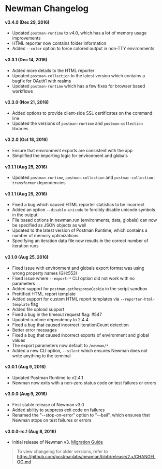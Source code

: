 # Newman Changelog

#### v3.4.0 (Dec 29, 2016)
- Updated `postman-runtime` to v4.0, which has a lot of memory usage improvements
- HTML reporter now contains folder information
- Added `--color` option to force colored output in non-TTY environments

#### v3.3.1 (Dec 14, 2016)
- Added more details to the HTML reporter
- Updated `postman-collection` to the latest version which contains a bugfix for OAuth1 with realms
- Updated `postman-runtime` which has a few fixes for browser based workflows

#### v3.3.0 (Nov 21, 2016)
- Added options to provide client-side SSL certificates on the command line
- Updated the versions of `postman-runtime` and `postman-collection` libraries

#### v3.2.0 (Oct 18, 2016)
- Ensure that environment exports are consistent with the app
- Simplified the importing logic for environment and globals

#### v3.1.1 (Aug 25, 2016)

- Updated `postman-runtime`, `postman-collection` and `postman-collection-transformer` dependencies

#### v3.1.1 (Aug 25, 2016)

- Fixed a bug which caused HTML reporter statistics to be incorrect
- Added an option `--disable-unicode` to forcibly disable unicode symbols in the output
- File based options in newman.run (environments, data, globals) can now be specified as JSON objects as well
- Updated to the latest version of Postman Runtime, which contains a number of memory optimizations
- Specifying an iteration data file now results in the correct number of iteration runs

#### v3.1.0 (Aug 25, 2016)

- Fixed issue with environment and globals export format was using wrong property names (GH:553)
- Fixed issue where `--export-*` CLI option did not work with no parameters
- Added support for `postman.getResponseCookie` in the script sandbox
- Prettified HTML report template
- Added support for custom HTML report templates via `--reporter-html-template` flag
- Added file upload support
- Fixed a bug in the timeout request flag: #547
- Updated runtime dependency to 2.4.4
- Fixed a bug that caused incorrect iterationCount detection
- Better error messages
- Fixed a bug that caused incorrect exports of environment and global values
- The export parameters now default to `/newman/*`
- Added a new CLI option, `--silent` which ensures Newman does not write anything to the terminal

#### v3.0.1 (Aug 9, 2016)

- Updated Postman Runtime to v2.4.1
- Newman now exits with a non-zero status code on test failures or errors

#### v3.0.0 (Aug 9, 2016)

- First stable release of Newman v3.0
- Added ability to suppress exit code on failures
- Renamed the "--stop-on-error" option to "--bail", which ensures that Newman stops on test failures or errors

#### v3.0.0-rc.1 (Aug 8, 2016)

- Initial release of Newman v3. [Migration Guide](MIGRATION.md)

> To view changelog for older versions, refer to https://github.com/postmanlabs/newman/blob/release/2.x/CHANGELOG.md

